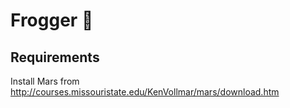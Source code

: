 # Frogger :frog:

## Requirements 

Install Mars from http://courses.missouristate.edu/KenVollmar/mars/download.htm

